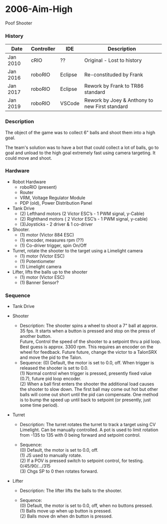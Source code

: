 # 2006-Aim-High
Poof Shooter

### History

 Date | Controller | IDE | Description
 -----|------------|-----|------------
 Jan 2010 | cRIO | ?? | Original - Lost to history
 Jan 2016 | roboRIO | Eclipse | Re-constituded by Frank
 Jan 2017 | roboRIO | Eclipse | Rework by Frank to TR86 standard
 Jan 2019 | roboRIO | VSCode | Rework by Joey & Anthony to new First standard

### Description
The object of the game was to collect 6" balls and shoot them into a high goal.

The team's solution was to have a bot that could collect a lot of balls, go to goal and unload to the high goal extremely fast using camera targeting.  It could move and shoot.

### Hardware
* Robot Hardware
    * roboRIO (present)
    * Router
    * VRM, Voltage Regulator Module
    * PDP (old), Power Distribution Panel
* Tank Drive
    * (2) Lefthand motors (2 Victor ESC’s - 1 PWM signal, y-Cable)
    * (2) Righthand motors ( 2 Victor ESC’s - 1 PWM signal, y-cable)
    * (3)Joysticks - 2 driver & 1 co-driver
* Shooter.
    * (1) motor (Victor 884 ESC)
    * (1) encoder, measures rpm (??)
    * (1) Co-driver trigger, spin On/Off
* Turret, rotate the shooter to the target using a Limelight camera
    * (1) motor (Victor ESC)
    * (1) Potentiometer
    * (1) Limelight camera
* Lifter, lifts the balls up to the shooter
    * (1) motor (Victor ESC)
    * (1) Banner Sensor?

### Sequence
* Tank Drive

* Shooter
    * Description:  The shooter spins a wheel to shoot a 7" ball at approx. 35 fps.  It starts when a button is pressed and stop on the press of another button.</br>
Future, Control the speed of the shooter to a setpoint thru a pid loop.  Best guess is approx.
3300 rpm.  This requires an encoder on the wheel for feedback.
Future future, change the victor to a TalonSRX and move the pid to the Talon.</br>
  * Sequence:
(0) Default, the motor is set to 0.0, off.  When trigger is released the shooter is set to 0.0.</br>
(1) Normal control when trigger is pressed, presently fixed value (0.7), future pid loop encoder.</br>
(2) When a ball first enters the shooter the additional load causes the shooter to slow down.  The
first ball may come out hot but other balls will come out short until the pid can compensate.  One
method is to bump the speed up until back to setpoint (or presently, just some time period).

* Turret
    * Description:  The turret rotates the turret to track a target using CV Limelight.  Can be manually controlled.  A pot is used to limit rotation from -135 to 135 with 0 being forward and setpoint control.

    * Sequence:</br>
        (0) Default, the motor is set to 0.0, off.</br>
        (1) JS used to manually rotate.</br>
        (2) If a POV is pressed switch to setpoint control, for testing. 0/45/90/.../315</br>
        (3) Chgs SP to 0 then rotates forward.

* Lifter
    * Description:  The lifter lifts the balls to the shooter.

    * Sequence:</br>
        (0) Default, the motor is set to 0.0, off, when no buttons pressed.</br>
        (1) Balls move up when up button is pressed.</br>
        (2) Balls move dn when dn button is pressed.

